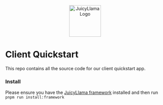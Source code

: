 <div align="center">
  <a href="https://juicyllama.com/" target="_blank">
    <img src="https://juicyllama.com/assets/images/icon.png" width="100" alt="JuicyLlama Logo" />
  </a>
</div>

# Client Quickstart

This repo contains all the source code for our client quickstart app.

### Install
Please ensure you have the [JuicyLlama framework](https://docs.juicyllama.com/framework#installation) installed and then run `pnpm run install:framework`

